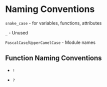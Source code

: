 # Naming Conventions

`snake_case` - for variables, functions, attributes

  `_` - Unused

`PascalCase`/`UpperCamelCase` - Module names

## Function Naming Conventions

- `!`

- `?`

